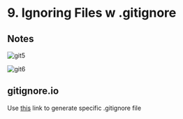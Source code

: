 # 9. Ignoring Files w .gitignore

## Notes

![git5](https://user-images.githubusercontent.com/50626798/228464904-5586429a-bb20-4edd-a102-ea65543dbaff.png)

![git6](https://user-images.githubusercontent.com/50626798/228464947-7570cc48-b697-40ae-af37-c7e14dadbbbd.png)


## gitignore.io

Use [this](https://www.toptal.com/developers/gitignore) link to generate specific .gitignore file
